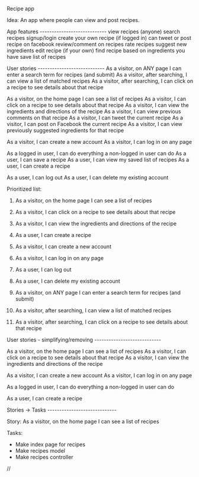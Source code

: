 Recipe app

Idea:
An app where people can view and post recipes.

App features ----------------------------
view recipes (anyone)
search recipes
signup/login
create your own recipe (if logged in)
can tweet or post recipe on facebook
review/comment on recipes
rate recipes
suggest new ingredients
edit recipe (if your own)
find recipe based on ingredients you have
save list of recipes



User stories ----------------------------
As a visitor, on ANY page I can enter a search term for recipes (and submit)
As a visitor, after searching, I can view a list of matched recipes
As a visitor, after searching, I can click on a recipe to see details about that recipe

As a visitor, on the home page I can see a list of recipes
As a visitor, I can click on a recipe to see details about that recipe
As a visitor, I can view the ingredients and directions of the recipe
As a visitor, I can view previous comments on that recipe
As a visitor, I can tweet the current recipe
As a visitor, I can post on Facebook the current recipe
As a visitor, I can view previously suggested ingredients for that recipe

As a visitor, I can create a new account
As a visitor, I can log in on any page

As a logged in user, I can do everything a non-logged in user can do
As a user, I can save a recipe
As a user, I can view my saved list of recipes
As a user, I can create a recipe

As a user, I can log out
As a user, I can delete my existing account



Prioritized list:
1. As a visitor, on the home page I can see a list of recipes
1. As a visitor, I can click on a recipe to see details about that recipe
1. As a visitor, I can view the ingredients and directions of the recipe

1. As a user, I can create a recipe
1. As a visitor, I can create a new account
1. As a visitor, I can log in on any page
1. As a user, I can log out


1. As a user, I can delete my existing account


1. As a visitor, on ANY page I can enter a search term for recipes (and submit)
1. As a visitor, after searching, I can view a list of matched recipes
1. As a visitor, after searching, I can click on a recipe to see details about that recipe



User stories - simplifying/removing ----------------------------
<!-- As a visitor, on ANY page I can enter a search term for recipes (and submit) -->
<!-- As a visitor, after searching, I can view a list of matched recipes -->
<!-- As a visitor, after searching, I can click on a recipe to see details about that recipe -->

As a visitor, on the home page I can see a list of recipes
As a visitor, I can click on a recipe to see details about that recipe
As a visitor, I can view the ingredients and directions of the recipe
<!-- As a visitor, I can view previous comments on that recipe -->
<!-- As a visitor, I can tweet the current recipe -->
<!-- As a visitor, I can post on Facebook the current recipe -->
<!-- As a visitor, I can view previously suggested ingredients for that recipe -->

As a visitor, I can create a new account
As a visitor, I can log in on any page

As a logged in user, I can do everything a non-logged in user can do
<!-- As a user, I can save a recipe -->
<!-- As a user, I can view my saved list of recipes -->
As a user, I can create a recipe

<!-- As a user, I can log out -->
<!-- As a user, I can delete my existing account -->




Stories -> Tasks -----------------------------

Story:
As a visitor, on the home page I can see a list of recipes

Tasks:
* Make index page for recipes
* Make recipes model
* Make recipes controller







//
